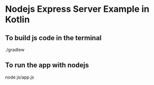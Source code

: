 # Nodejs Express Server Example in Kotlin


## To build js code in the terminal

./gradlew 


## To run the app with nodejs

node js/app.js